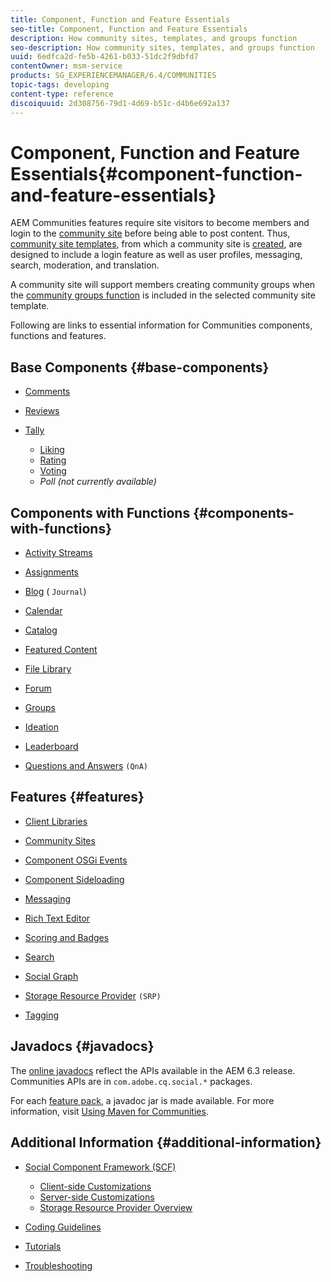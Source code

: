 ```yaml
---
title: Component, Function and Feature Essentials
seo-title: Component, Function and Feature Essentials
description: How community sites, templates, and groups function
seo-description: How community sites, templates, and groups function
uuid: 6edfca2d-fe5b-4261-b033-51dc2f9dbfd7
contentOwner: msm-service
products: SG_EXPERIENCEMANAGER/6.4/COMMUNITIES
topic-tags: developing
content-type: reference
discoiquuid: 2d308756-79d1-4d69-b51c-d4b6e692a137
---
```


# Component, Function and Feature Essentials{#component-function-and-feature-essentials}

AEM Communities features require site visitors to become members and login to the [community site](/help/communities/overview.md#communitiessites) before being able to post content. Thus, [community site templates](/help/communities/sites.md), from which a community site is [created](/help/communities/sites-console.md), are designed to include a login feature as well as user profiles, messaging, search, moderation, and translation.

A community site will support members creating community groups when the [community groups function](/help/communities/functions.md#groups-function) is included in the selected community site template.

Following are links to essential information for Communities components, functions and features.

## Base Components {#base-components}

* [Comments](/help/communities/essentials-comments.md)
* [Reviews](/help/communities/reviews-basics.md)
* [Tally](/help/communities/tally.md)

    * [Liking](/help/communities/essentials-liking.md)
    * [Rating](/help/communities/rating-basics.md)
    * [Voting](/help/communities/essentials-voting.md)
    * *Poll (not currently available)*

## Components with Functions {#components-with-functions}

* [Activity Streams](/help/communities/essentials-activities.md)
* [Assignments](/help/communities/essentials-assignments.md)
* [Blog](/help/communities/blog-developer-basics.md) ( `Journal`)

* [Calendar](/help/communities/calendar-basics-for-developers.md)
* [Catalog](/help/communities/catalog-developer-essentials.md)
* [Featured Content](/help/communities/essentials-featured.md)
* [File Library](/help/communities/essentials-file-library.md)
* [Forum](/help/communities/essentials-forum.md)
* [Groups](/help/communities/essentials-groups.md)
* [Ideation](/help/communities/ideation.md)
* [Leaderboard](/help/communities/leaderboard.md)
* [Questions and Answers](/help/communities/qna-essentials.md) `(QnA)`

## Features {#features}

* [Client Libraries](/help/communities/clientlibs.md)
* [Community Sites](/help/communities/sites-for-developers.md)
* [Component OSGi Events](/help/communities/events.md)
* [Component Sideloading](/help/communities/sideloading.md)
* [Messaging](/help/communities/essentials-messaging.md)
* [Rich Text Editor](/help/communities/rte.md)
* [Scoring and Badges](/help/communities/configure-scoring.md)
* [Search](/help/communities/search-implementation.md)
* [Social Graph](/help/communities/essentials-socialgraph.md)
* [Storage Resource Provider](/help/communities/srp-and-ugc.md) `(SRP)`

* [Tagging](/help/communities/tag.md)

## Javadocs {#javadocs}

The [online javadocs](/help/sites-developing/reference-materials.md) reflect the APIs available in the AEM 6.3 release.  
Communities APIs are in `com.adobe.cq.social.*` packages.

For each [feature pack](/help/communities/deploy-communities.md#latestfeaturepack), a javadoc jar is made available. For more information, visit [Using Maven for Communities](/help/communities/maven.md#javadocs).

## Additional Information {#additional-information}

* [Social Component Framework (SCF)](/help/communities/scf.md)

    * [Client-side Customizations](/help/communities/client-customize.md)
    * [Server-side Customizations](/help/communities/server-customize.md)
    * [Storage Resource Provider Overview](/help/communities/srp.md)

* [Coding Guidelines](/help/communities/code-guide.md)
* [Tutorials](/help/communities/tutorials.md)
* [Troubleshooting](/help/communities/troubleshooting.md)


